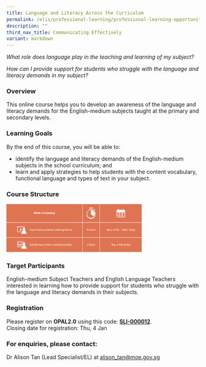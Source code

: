 ```yaml
---
title: Language and Literacy Across the Curriculum
permalink: /elis/professional-learning/professional-learning-opportunities/language-literacy-across-curriculum/
description: ""
third_nav_title: Communicating Effectively
variant: markdown
---
```

<em>What role does language play in the teaching and learning of my subject? 
	
How can I provide support for students who struggle with the language and literacy demands in my subject?</em>

### Overview
This online course helps you to develop an awareness of the language and literacy demands for the English-medium subjects taught at the primary and secondary levels.

### Learning Goals

By the end of this course, you will be able to:

*   identify the language and literacy demands of the English-medium subjects in the school curriculum; and
*   learn and apply strategies to help students with the content vocabulary, functional language and types of text in your subject.

### Course Structure

<img src="/images/course%20structure%203.png" style="width:70%">
		 
### Target Participants

English-medium Subject Teachers and English Language Teachers interested in learning how to provide support for students who struggle with the language and literacy demands in their subjects.

### Registration


Please register on&nbsp;**OPAL2.0**&nbsp;using this code:&nbsp;[**SLI-000012**](https://www.opal2.moe.edu.sg/app/learner/detail/course/387e08ce-9252-499f-ae92-e38a12112efd).  
Closing date for registration: Thu, 4 Jan

### For enquiries, please contact:
Dr Alison Tan (Lead Specialist/EL) at
<a href="mailto:alison_tan@moe.gov.sg.">alison_tan@moe.gov.sg</a>